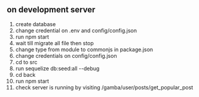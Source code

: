 on development server
----------------------
01. create database
02. change credential on .env and config/config.json
03. run npm start
04. wait till migrate all file then stop
05. change type from module to commonjs in package.json
06. change credentials on config/config.json
07. cd to src
08. run sequelize db:seed:all --debug 
09. cd back
10. run npm start
11. check server is running by visiting /gamba/user/posts/get_popular_post